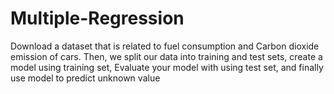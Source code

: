 # Multiple-Regression
Download a dataset that is related to fuel consumption and Carbon dioxide emission of cars. Then, we split our data into training and test sets, create a model using training set, Evaluate your model with using test set, and finally use model to predict unknown value
